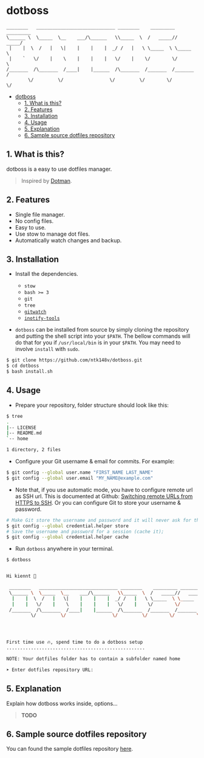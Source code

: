 # dotboss

```
________   _____________________________ ________    _________ _________
\______ \  \_____  \__    ___/\______   \\_____  \  /   _____//   _____/
 |    |  \  /   |   \|    |    |    |  _/ /   |   \ \_____  \ \_____  \
 |    `   \/    |    \    |    |    |   \/    |    \/        \/        \
/_______  /\_______  /____|    |______  /\_______  /_______  /_______  /
        \/         \/                 \/         \/        \/        \/
```

- [dotboss](#dotboss)
  - [1. What is this?](#1-what-is-this)
  - [2. Features](#2-features)
  - [3. Installation](#3-installation)
  - [4. Usage](#4-usage)
  - [5. Explanation](#5-explanation)
  - [6. Sample source dotfiles repository](#6-sample-source-dotfiles-repository)

## 1. What is this?

dotboss is a easy to use dotfiles manager.

> Inspired by [Dotman](https://www.freecodecamp.org/news/build-your-own-dotfiles-manager-from-scratch/).

## 2. Features

- Single file manager.
- No config files.
- Easy to use.
- Use stow to manage dot files.
- Automatically watch changes and backup.

## 3. Installation

- Install the dependencies.

  - `stow`
  - `bash >= 3`
  - `git`
  - `tree`
  - [`gitwatch`](https://github.com/gitwatch/gitwatch)
  - [`inotify-tools`](https://github.com/rvoicilas/inotify-tools)

- `dotboss` can be installed from source by simply cloning the repository and putting the shell script into your `$PATH`. The bellow commands will do that for you if `/usr/local/bin` is in your `$PATH`. You may need to involve `install` with `sudo`.

```bash
$ git clone https://github.com/ntk148v/dotboss.git
$ cd dotboss
$ bash install.sh
```

## 4. Usage

- Prepare your repository, folder structure should look like this:

```bash
$ tree
.
|-- LICENSE
|-- README.md
`-- home

1 directory, 2 files
```

- Configure your Git username & email for commits. For example:

```bash
$ git config --global user.name "FIRST_NAME LAST_NAME"
$ git config --global user.email "MY_NAME@example.com"
```

- Note that, if you use automatic mode, you have to configure remote url as SSH url. This is documented at Github: [Switching remote URLs from HTTPS to SSH](https://help.github.com/articles/changing-a-remote-s-url/#switching-remote-urls-from-https-to-ssh). Or you can configure Git to store your username & password.

```bash
# Make Git store the username and password and it will never ask for them.
$ git config --global credential.helper store
# Save the username and password for a session (cache it);
$ git config --global credential.helper cache
```

- Run `dotboss` anywhere in your terminal.

```bash
$ dotboss


Hi kiennt 👋

 ________   _____________________________ ________    _________ _________
 \______ \  \_____  \__    ___/\______   \\_____  \  /   _____//   _____/
  |    |  \  /   |   \|    |    |    |  _/ /   |   \ \_____  \ \_____  \
  |    |   \/    |    \    |    |    |   \/    |    \/        \/        \
 /_______  /\_______  /____|    |______  /\_______  /_______  /_______  /
         \/         \/                 \/         \/        \/        \/




First time use 🔥, spend time to do a dotboss setup
...................................................

NOTE: Your dotfiles folder has to contain a subfolder named home

➤ Enter dotfiles repository URL:
```

## 5. Explanation

Explain how dotboss works inside, options...

> **TODO**

## 6. Sample source dotfiles repository

You can found the sample dotfiles repository [here](https://github.com/ntk148v/dotfiles).

